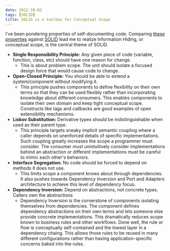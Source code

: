```yaml
---
date: 2022-10-02
tags: [SOLID]
title: SOLID is a toolbox for Conceptual Scope
---
```


I've been pondering properties of self-documenting code. Comparing [these properties](../draft/2022-09-25-Properties-of-self-documenting-code.md) against [SOLID](https://en.wikipedia.org/wiki/SOLID) lead me to realize Information Hiding, or conceptual scope, is the central theme of SOLID.


- **Single Responsibility Principle:** Any given piece of code (variable, function, class, etc) should have one reason for change. 
  - This is about problem scope. The unit should isolate a focused design force that would cause code to change.
- **Open-Closed Principle:** You should be able to extend a system/component without modifying it. 
  - This principle pushes components to define flexibility on their own terms so that they can be used flexibly rather than incorporating knowledge about different consumers. This enables components to isolate their own domain and keep tight conceptual scope. Constructs like tags and callbacks are good examples of open extensibility mechanisms. 
- **Liskov Substitution:** Derivative types should be indistinguishable when used as their parent type. 
  - This principle targets sneaky implicit semantic coupling where a caller depends on unenforced details of specific implementations. Such coupling greatly increases the scope a programmer must consider. The consumer must unintuitively consider implementations behind an abstraction or different implementations must be careful to mimic each other's behaviors.
- **Interface Segregation:** No code should be forced to depend on methods it does not use.
  -  This limits scope a component knows about through dependencies. It also pushes towards Dependency Inversion and Port and Adapters architecture to achieve this level of dependency focus. 
- **Dependency Inversion:** Depend on abstractions, not concrete types. Callers own the abstractions
  - Dependency Inversion is the cornerstone of components isolating themselves from dependencies. The component defines dependency abstractions on their own terms and lets someone else provide concrete implementations. This dramatically reduces scope known to business rules and other workflows. Done well, the rule or flow is conceptually self-contained and the lowest layer in a dependency chaing. This allows those rules to be reused in many different configurations rather than having application-specific concerns baked into the rules.  

<!-- READ: I've never heard [GRASP](https://en.wikipedia.org/wiki/GRASP_(object-oriented_design)) -->

<!-- Q: how do my properties stack up against SOLID?
- is there really need for a new set?
- One diff is that mine is a set of properties, not a set of principles. 
  - Though half of them are directly taken from principles... (IH, Proximity)

frame as continuation of exploring how well those properties work, not a competition


Can't say for sure, but I'd say SOLID stems from considering the design level.
My set stems from thinking about construction. Naming, proximity, and consistency feel like fairly concrete actions toward style / understanding. Scope is a bit harder to understand and several major components are addressed by SOLID. 
- actually, I think just about everything in SOLID could fit under scope Liskov Substitution is partially consistency

Not entirely fair because SOLID also addresses understanding, just at a more conceptual level. -->